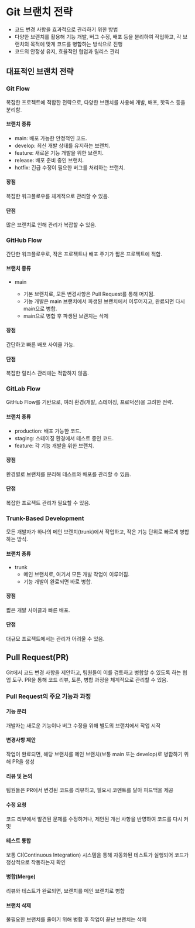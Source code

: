 # Git 브랜치 전략

- 코드 변경 사항을 효과적으로 관리하기 위한 방법
- 다양한 브랜치를 활용해 기능 개발, 버그 수정, 배포 등을 분리하여 작업하고, 각 브랜치의 목적에 맞게 코드를 병합하는 방식으로 진행
- 코드의 안정성 유지, 효율적인 협업과 릴리스 관리

## 대표적인 브랜치 전략

### Git Flow

복잡한 프로젝트에 적합한 전략으로, 다양한 브랜치를 사용해 개발, 배포, 핫픽스 등을 분리함.

#### 브랜치 종류

- main: 배포 가능한 안정적인 코드.
- develop: 최신 개발 상태를 유지하는 브랜치.
- feature: 새로운 기능 개발을 위한 브랜치.
- release: 배포 준비 중인 브랜치.
- hotfix: 긴급 수정이 필요한 버그를 처리하는 브랜치.

#### 장점

복잡한 워크플로우를 체계적으로 관리할 수 있음.

#### 단점

많은 브랜치로 인해 관리가 복잡할 수 있음.

### GitHub Flow

간단한 워크플로우로, 작은 프로젝트나 배포 주기가 짧은 프로젝트에 적합.

#### 브랜치 종류

- main

  - 기본 브랜치로, 모든 변경사항은 Pull Request를 통해 머지됨.
  - 기능 개발은 main 브랜치에서 파생된 브랜치에서 이루어지고, 완료되면 다시 main으로 병합.
  - main으로 병합 후 파생된 브랜치는 삭제

#### 장점

간단하고 빠른 배포 사이클 가능.

#### 단점

복잡한 릴리스 관리에는 적합하지 않음.

### GitLab Flow

GitHub Flow를 기반으로, 여러 환경(개발, 스테이징, 프로덕션)을 고려한 전략.

#### 브랜치 종류

- production: 배포 가능한 코드.
- staging: 스테이징 환경에서 테스트 중인 코드.
- feature: 각 기능 개발을 위한 브랜치.

#### 장점

환경별로 브랜치를 분리해 테스트와 배포를 관리할 수 있음.

#### 단점

복잡한 프로젝트 관리가 필요할 수 있음.

### Trunk-Based Development

모든 개발자가 하나의 메인 브랜치(trunk)에서 작업하고, 작은 기능 단위로 빠르게 병합하는 방식.

#### 브랜치 종류

- trunk
  - 메인 브랜치로, 여기서 모든 개발 작업이 이루어짐.
  - 기능 개발이 완료되면 바로 병합.

#### 장점

짧은 개발 사이클과 빠른 배포.

#### 단점

대규모 프로젝트에서는 관리가 어려울 수 있음.

## Pull Request(PR)

Git에서 코드 변경 사항을 제안하고, 팀원들이 이를 검토하고 병합할 수 있도록 하는 협업 도구. PR을 통해 코드 리뷰, 토론, 병합 과정을 체계적으로 관리할 수 있음.

### Pull Request의 주요 기능과 과정

#### 기능 분리

개발자는 새로운 기능이나 버그 수정을 위해 별도의 브랜치에서 작업 시작

#### 변경사항 제안

작업이 완료되면, 해당 브랜치를 메인 브랜치(보통 main 또는 develop)로 병합하기 위해 PR을 생성

#### 리뷰 및 논의

팀원들은 PR에서 변경된 코드를 리뷰하고, 필요시 코멘트를 달아 피드백을 제공

#### 수정 요청

코드 리뷰에서 발견된 문제를 수정하거나, 제안된 개선 사항을 반영하여 코드를 다시 커밋

#### 테스트 통합

보통 CI(Continuous Integration) 시스템을 통해 자동화된 테스트가 실행되어 코드가 정상적으로 작동하는지 확인

#### 병합(Merge)

리뷰와 테스트가 완료되면, 브랜치를 메인 브랜치로 병합

#### 브랜치 삭제

불필요한 브랜치를 줄이기 위해 병합 후 작업이 끝난 브랜치는 삭제
